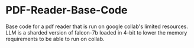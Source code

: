 # PDF-Reader-Base-Code
Base code for a pdf reader that is run on google collab's limited resources.
LLM is a sharded version of falcon-7b loaded in 4-bit to lower the memory requirements to be able to run on collab.
